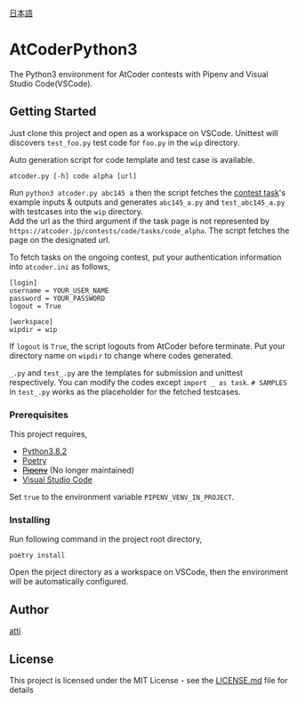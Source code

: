 [日本語](readme.ja.md)

# AtCoderPython3

The Python3 environment for AtCoder contests with Pipenv and Visual Studio Code(VSCode).

## Getting Started

Just clone this project and open as a workspace on VSCode.
Unittest will discovers `test_foo.py` test code for `foo.py` in the `wip` directory.

Auto generation script for code template and test case is available.

```
atcoder.py [-h] code alpha [url]
```

Run `python3 atcoder.py abc145 a` then the script fetches the [contest task](https://atcoder.jp/contests/abc145/tasks/abc145_a)'s example inputs & outputs and generates `abc145_a.py` and `test_abc145_a.py` with testcases into the `wip` directory.  
Add the url as the third argument if the task page is not represented by `https://atcoder.jp/contests/code/tasks/code_alpha`. The script fetches the page on the designated url.

To fetch tasks on the ongoing contest, put your authentication information into `atcoder.ini` as follows,

```
[login]
username = YOUR_USER_NAME
password = YOUR_PASSWORD
logout = True

[workspace]
wipdir = wip
```

If `logout` is `True`, the script logouts from AtCoder before terminate.
Put your directory name on `wipdir` to change where codes generated.

`_.py` and `test_.py` are the templates for submission and unittest respectively.
You can modify the codes except `import _ as task`.
`# SAMPLES` in `test_.py` works as the placeholder for the fetched testcases.

### Prerequisites

This project requires,

- [Python3.8.2](https://www.python.org/downloads/release/python-382/)
- [Poetry](https://python-poetry.org/docs/#installation)
- ~~[Pipenv](https://pipenv.kennethreitz.org/en/latest/install/#installing-pipenv)~~ (No longer maintained)
- [Visual Studio Code](https://code.visualstudio.com/download/)

Set `true` to the environment variable `PIPENV_VENV_IN_PROJECT`.

### Installing

Run following command in the project root directory,

```
poetry install
```

Open the prject directory as a workspace on VSCode, then the environment will be automatically configured.

## Author

[atti](https://atcoder.jp/users/atti)

## License

This project is licensed under the MIT License - see the [LICENSE.md](LICENSE) file for details
